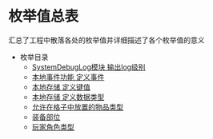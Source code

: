 # 枚举值总表

  汇总了工程中散落各处的枚举值并详细描述了各个枚举值的意义

- 枚举目录
  - [SystemDebugLog模块 输出log级别](logLve.md)
  - [本地事件功能 定义事件 ](./EventType.md)
  - [本地存储 定义键值 ](./localStorageMap.md)
  - [本地存储 定义数据类型 ](./localStorageDataType.md)
  - [允许在格子中放置的物品类型 ](./itemType.md)
  - [装备部位](./equipPosition.md)
  - [玩家角色类型](./CharacterType.md)
